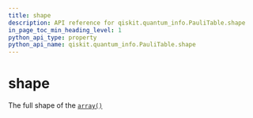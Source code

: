 ```yaml
---
title: shape
description: API reference for qiskit.quantum_info.PauliTable.shape
in_page_toc_min_heading_level: 1
python_api_type: property
python_api_name: qiskit.quantum_info.PauliTable.shape
---
```


# shape

The full shape of the [`array()`](qiskit.quantum_info.PauliTable.array "qiskit.quantum_info.PauliTable.array")

